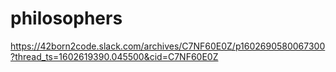 # philosophers

https://42born2code.slack.com/archives/C7NF60E0Z/p1602690580067300?thread_ts=1602619390.045500&cid=C7NF60E0Z